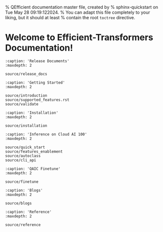 % QEfficient documentation master file, created by
% sphinx-quickstart on Tue May 28 09:19:122024.
% You can adapt this file completely to your liking, but it should at least
% contain the root `toctree` directive.

Welcome to Efficient-Transformers Documentation!
========================================
<!-- ```{include} ../README.md
   :relative-images: 
```   -->

```{toctree}
:caption: 'Release Documents'
:maxdepth: 2
 
source/release_docs
```


```{toctree}
:caption: 'Getting Started'
:maxdepth: 2
 
source/introduction
source/supported_features.rst
source/validate
```


```{toctree}
:caption: 'Installation'
:maxdepth: 2

source/installation
```


```{toctree}
:caption: 'Inference on Cloud AI 100'
:maxdepth: 2

source/quick_start
source/features_enablement
source/autoclass
source/cli_api
```


```{toctree}
:caption: 'QAIC Finetune'
:maxdepth: 2

source/finetune

```

```{toctree}
:caption: 'Blogs'
:maxdepth: 2

source/blogs

```

```{toctree}
:caption: 'Reference'
:maxdepth: 2

source/reference

```
